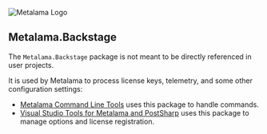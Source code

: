![Metalama Logo](https://raw.githubusercontent.com/postsharp/Metalama/master/images/metalama-by-postsharp-light.svg)

## Metalama.Backstage

The `Metalama.Backstage` package is not meant to be directly referenced in user projects.

It is used by Metalama to process license keys, telemetry, and some other configuration settings:

* [Metalama Command Line Tools](https://www.nuget.org/packages/Metalama.Tool) uses this package to handle commands.
* [Visual Studio Tools for Metalama and PostSharp](https://marketplace.visualstudio.com/items?itemName=PostSharpTechnologies.PostSharp) uses this package to manage options and license registration.